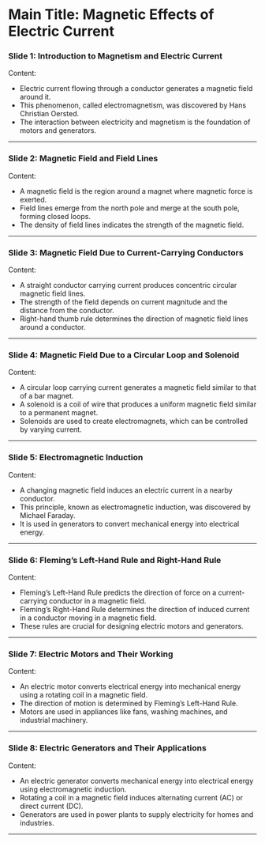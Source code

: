 # Main Title: Magnetic Effects of Electric Current  

### **Slide 1: Introduction to Magnetism and Electric Current**  
Content:  
- Electric current flowing through a conductor generates a magnetic field around it.  
- This phenomenon, called electromagnetism, was discovered by Hans Christian Oersted.  
- The interaction between electricity and magnetism is the foundation of motors and generators.  

---

### **Slide 2: Magnetic Field and Field Lines**  
Content:  
- A magnetic field is the region around a magnet where magnetic force is exerted.  
- Field lines emerge from the north pole and merge at the south pole, forming closed loops.  
- The density of field lines indicates the strength of the magnetic field.  

---

### **Slide 3: Magnetic Field Due to Current-Carrying Conductors**  
Content:  
- A straight conductor carrying current produces concentric circular magnetic field lines.  
- The strength of the field depends on current magnitude and the distance from the conductor.  
- Right-hand thumb rule determines the direction of magnetic field lines around a conductor.  

---

### **Slide 4: Magnetic Field Due to a Circular Loop and Solenoid**  
Content:  
- A circular loop carrying current generates a magnetic field similar to that of a bar magnet.  
- A solenoid is a coil of wire that produces a uniform magnetic field similar to a permanent magnet.  
- Solenoids are used to create electromagnets, which can be controlled by varying current.  

---

### **Slide 5: Electromagnetic Induction**  
Content:  
- A changing magnetic field induces an electric current in a nearby conductor.  
- This principle, known as electromagnetic induction, was discovered by Michael Faraday.  
- It is used in generators to convert mechanical energy into electrical energy.  

---

### **Slide 6: Fleming’s Left-Hand Rule and Right-Hand Rule**  
Content:  
- Fleming’s Left-Hand Rule predicts the direction of force on a current-carrying conductor in a magnetic field.  
- Fleming’s Right-Hand Rule determines the direction of induced current in a conductor moving in a magnetic field.  
- These rules are crucial for designing electric motors and generators.  

---

### **Slide 7: Electric Motors and Their Working**  
Content:  
- An electric motor converts electrical energy into mechanical energy using a rotating coil in a magnetic field.  
- The direction of motion is determined by Fleming’s Left-Hand Rule.  
- Motors are used in appliances like fans, washing machines, and industrial machinery.  

---

### **Slide 8: Electric Generators and Their Applications**  
Content:  
- An electric generator converts mechanical energy into electrical energy using electromagnetic induction.  
- Rotating a coil in a magnetic field induces alternating current (AC) or direct current (DC).  
- Generators are used in power plants to supply electricity for homes and industries.  

---
